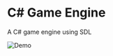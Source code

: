 # C# Game Engine

A C# game engine  using SDL

![Demo](https://media.giphy.com/media/QXJXJrf5W1JGHV6zWp/giphy.gif)

